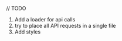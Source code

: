 // TODO
1. Add a loader for api calls
2. try to place all API requests in a single file
3. Add styles
